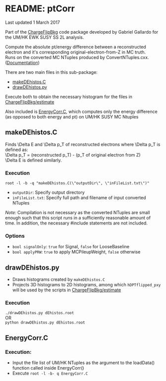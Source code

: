 # README: ptCorr
Last updated 1 March 2017

Part of the [ChargeFlipBkg](../) code package developed by Gabriel Gallardo for the UM/HK EWK SUSY SS 2L analysis.

Compute the absolute pt/energy difference between a reconstructed electron and it's corresponding original-electron-from-Z in MC truth.  
Runs on the converted MC NTuples produced by ConvertNTuples.cxx. ([Documentation](../convert/README.md))

There are two main files in this sub-package:
- [makeDEhistos.C](#makedehistosc)
- [drawDEhistos.py](#drawdehistospy)

Execute both to obtain the necessary histogram for the files in [ChargeFlipBkg/estimate](../estimate/)

Also included is [EnergyCorr.C](#energycorrc), which computes only the energy difference (as opposed to both energy and pt) on UM/HK SUSY MC Ntuples

## makeDEhistos.C
Finds \Delta E and \Delta p_T of reconstructed electrons where \Delta p_T is defined as:  
\Delta p_T = (reconstructed p_T) - (p_T of original electron from Z)  
\Delta E is defined similarly.

### Execution
`root -l -b -q "makeDEhistos.C(\"outputDir\", \"inFileList.txt\")"`
- `outputDir`: Specify output directory
- `inFileList.txt`: Specify full path and filename of input converted NTuples

*Note:* Compilation is not necessary as the converted NTuples are small enough such that this script runs in a sufficiently reasonable amount of time. In addition, the necessary #include statements are not included.

### Options
- `bool signalOnly`: `true` for Signal, `false` for LooseBaseline
- `bool applyPRW`: `true` to apply MCPileupWeight, `false` otherwise

## drawDEhistos.py
- Draws histograms created by `makeDEhistos.C`
- Projects 3D histograms to 2D histograms, among which `hDPTflipped_pxy` will be used by the scripts in [ChargeFlipBkg/estimate](../estimate/)

### Execution
`./drawDEhistos.py dEhistos.root`  
OR  
`python drawDEhistos.py dEhistos.root`

## EnergyCorr.C
### Execution:
- Input the file list of UM/HK NTuples as the argument to the loadData() function called inside EnergyCorr()
- Execute `root -l -b- q EnergyCorr.C`
